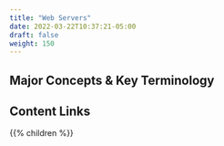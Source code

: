 ```yaml
---
title: "Web Servers"
date: 2022-03-22T10:37:21-05:00
draft: false
weight: 150
---
```


## Major Concepts & Key Terminology

## Content Links

{{% children %}}

